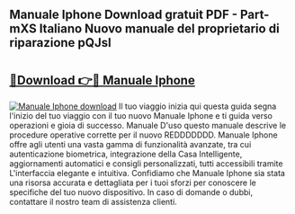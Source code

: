 ## Manuale Iphone Download gratuit PDF - Part-mXS Italiano Nuovo manuale del proprietario di riparazione pQJsl

# <h2><a href="http://dfdwix.blite.top/?on=Manuale+Iphone">🔗Download 👉🔴 Manuale Iphone</a></h2>

[![Manuale Iphone download](https://i.imgur.com/lujVjoI.png)](http://dfdwix.blite.top/?on=Manuale+Iphone)
Il tuo viaggio inizia qui questa guida segna l'inizio del tuo viaggio con il tuo nuovo Manuale Iphone e ti guida verso operazioni e gioia di successo. Manuale D'uso questo manuale descrive le procedure operative corrette per il nuovo REDDDDDDD. Manuale Iphone offre agli utenti una vasta gamma di funzionalità avanzate, tra cui autenticazione biometrica, integrazione della Casa Intelligente, aggiornamenti automatici e consigli personalizzati, tutti accessibili tramite L'interfaccia elegante e intuitiva. Confidiamo che Manuale Iphone sia stata una risorsa accurata e dettagliata per i tuoi sforzi per conoscere le specifiche del tuo nuovo dispositivo. In caso di domande o dubbi, contattare il nostro team di assistenza clienti.
